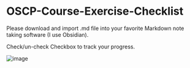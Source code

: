 # OSCP-Course-Exercise-Checklist

Please download and import .md file into your favorite Markdown note taking software (I use Obsidian).

Check/un-check Checkbox to track your progress. 

![image](https://user-images.githubusercontent.com/70193762/181879731-d68e7e2e-2810-4e2a-8024-c955199d1d19.png)
